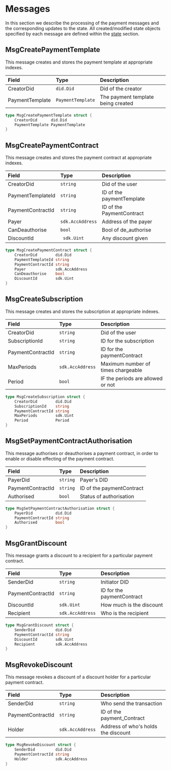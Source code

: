 # Messages

In this section we describe the processing of the payment messages and the corresponding updates to the state. All created/modified state objects specified by each message are defined within the [state](01_state.md) section.

## MsgCreatePaymentTemplate

This message creates and stores the payment template at appropriate indexes.

| **Field**       | **Type**          | **Description** |
|:----------------|:------------------|:----------------|
| CreatorDid      | `did.Did`         | Did of the creator
| PaymentTemplate | `PaymentTemplate` | The payment template being created

```go
type MsgCreatePaymentTemplate struct {
	CreatorDid      did.Did
	PaymentTemplate PaymentTemplate
}
``` 

## MsgCreatePaymentContract 

This message creates and stores the payment contract at appropriate indexes.

| **Field**         | **Type**         | **Description** |
|:------------------|:-----------------|:----------------|
| CreatorDid        | `string`         | Did of the user
| PaymentTemplateId | `string`         | ID of the paymentTemplate
| PaymentContractId | `string`         | ID of the PaymentContract
| Payer             | `sdk.AccAddress` | Address of the payer
| CanDeauthorise    | `bool`           | Bool of de_authorise
| DiscountId        | ` sdk.Uint`      | Any discount given

```go
type MsgCreatePaymentContract struct {
	CreatorDid        did.Did
	PaymentTemplateId string
	PaymentContractId string
	Payer             sdk.AccAddress
	CanDeauthorise    bool
	DiscountId        sdk.Uint
}
```

## MsgCreateSubscription 

This message creates and stores the subscription at appropriate indexes.

| **Field**         | **Type**         | **Description** |
|:------------------|:-----------------|:----------------|
| CreatorDid        | `string`         | Did of the user
| SubscriptionId    | `string`         | ID for the subscription
| PaymentContractId | `string`         | ID for the paymentContract
| MaxPeriods        | `sdk.AccAddress` | Maximum number of times chargeable
| Period            | `bool`           | IF the periods are allowed or not

```go
type MsgCreateSubscription struct {
	CreatorDid        did.Did
	SubscriptionId    string
	PaymentContractId string
	MaxPeriods        sdk.Uint
	Period            Period
}
```

## MsgSetPaymentContractAuthorisation

This message authorises or deauthorises a payment contract, in order to enable or disable effecting of the payment contract.

| **Field**         | **Type** | **Description** |
|:------------------|:---------|:----------------|
| PayerDid          | `string` | Payer's DID
| PaymentContractId | `string` | ID of the paymentContract
| Authorised        | `bool`   | Status of authorisation

```go
type MsgSetPaymentContractAuthorisation struct {
	PayerDid          did.Did
	PaymentContractId string
	Authorised        bool
}
``` 

## MsgGrantDiscount

This message grants a discount to a recipient for a particular payment contract.

| **Field**         | **Type**         | **Description** |
|:------------------|:-----------------|:----------------|
| SenderDid         | `string`         | Initiator DID 
| PaymentContractId | `string`         | ID for the paymentContract
| DiscountId        | `sdk.Uint`       | How much is the discount
| Recipient         | `sdk.AccAddress` | Who is the recipient 

```go
type MsgGrantDiscount struct {
	SenderDid         did.Did
	PaymentContractId string
	DiscountId        sdk.Uint
	Recipient         sdk.AccAddress
}
```

## MsgRevokeDiscount 

This message revokes a discount of a discount holder for a particular payment contract.

| **Field**         | **Type**         | **Description** |
|:------------------|:-----------------|:----------------|
| SenderDid         | `string`         | Who send the transaction 
| PaymentContractId | `string`         | ID of the payment_Contract
| Holder            | `sdk.AccAddress` | Address of who's holds the discount

```go
type MsgRevokeDiscount struct {
	SenderDid         did.Did
	PaymentContractId string
	Holder            sdk.AccAddress
}
```
